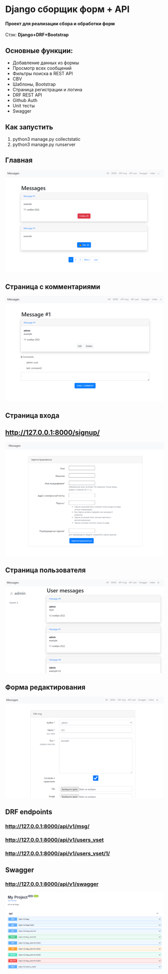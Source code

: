#  Django сборщик форм + API
#### Проект для реализации сбора и обработки форм
Стэк:
**Django+DRF+Bootstrap**

## Основные функции:
* Добавление данных из формы
* Просмотр всех сообщений
* Фильтры поиска в REST API
* CBV
* Шаблоны, Bootstrap
* Страница регистрации и логина
* DRF REST API
* Github Auth
* Unit тесты
* Swagger

## Как запустить
1. python3 manage.py collectstatic
2. python3 manage.py runserver

## Главная
![img](FORM_MSG/IMAGES_FOR_README/index.png)

## Страница с комментариями
![img](FORM_MSG/IMAGES_FOR_README/by_id.png)

## Страница входа
## http://127.0.0.1:8000/signup/
![img](FORM_MSG/IMAGES_FOR_README/signup.png)

## Страница пользователя
![img](FORM_MSG/IMAGES_FOR_README/user_page.png)

## Форма редактирования
![img](FORM_MSG/IMAGES_FOR_README/edit_page.png)

## DRF endpoints
### http://127.0.0.1:8000/api/v1/msg/
### http://127.0.0.1:8000/api/v1/users_vset
### http://127.0.0.1:8000/api/v1/users_vset/1/

## Swagger 
### http://127.0.0.1:8000/api/v1/swagger
![img](FORM_MSG/IMAGES_FOR_README/swagger.png)
